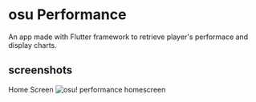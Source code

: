 # osu Performance

An app made with Flutter framework to retrieve player's performace and display charts.

## screenshots
Home Screen
![osu! performance homescreen](https://i.imgur.com/PLczEYs.png)
